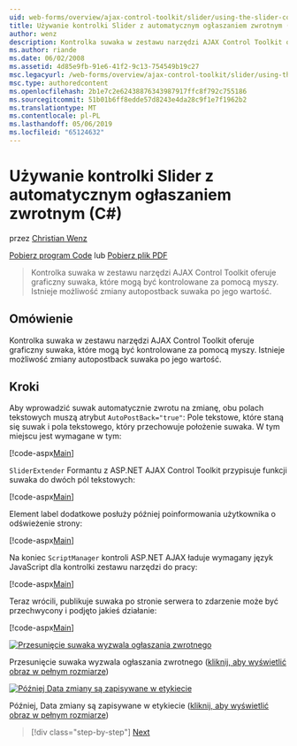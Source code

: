 ```yaml
---
uid: web-forms/overview/ajax-control-toolkit/slider/using-the-slider-control-with-auto-postback-cs
title: Używanie kontrolki Slider z automatycznym ogłaszaniem zwrotnym (C#) | Dokumentacja firmy Microsoft
author: wenz
description: Kontrolka suwaka w zestawu narzędzi AJAX Control Toolkit oferuje graficzny suwaka, które mogą być kontrolowane za pomocą myszy. Jest możliwe automatycznie Księguj suwaka...
ms.author: riande
ms.date: 06/02/2008
ms.assetid: 4d85e9fb-91e6-41f2-9c13-754549b19c27
msc.legacyurl: /web-forms/overview/ajax-control-toolkit/slider/using-the-slider-control-with-auto-postback-cs
msc.type: authoredcontent
ms.openlocfilehash: 2b1e7c2e62438876343987917ffc8f792c755186
ms.sourcegitcommit: 51b01b6ff8edde57d8243e4da28c9f1e7f1962b2
ms.translationtype: MT
ms.contentlocale: pl-PL
ms.lasthandoff: 05/06/2019
ms.locfileid: "65124632"
---
```

# <a name="using-the-slider-control-with-auto-postback-c"></a>Używanie kontrolki Slider z automatycznym ogłaszaniem zwrotnym (C#)

przez [Christian Wenz](https://github.com/wenz)

[Pobierz program Code](http://download.microsoft.com/download/9/3/f/93f8daea-bebd-4821-833b-95205389c7d0/Slider1.cs.zip) lub [Pobierz plik PDF](http://download.microsoft.com/download/b/6/a/b6ae89ee-df69-4c87-9bfb-ad1eb2b23373/slider1CS.pdf)

> Kontrolka suwaka w zestawu narzędzi AJAX Control Toolkit oferuje graficzny suwaka, które mogą być kontrolowane za pomocą myszy. Istnieje możliwość zmiany autopostback suwaka po jego wartość.

## <a name="overview"></a>Omówienie

Kontrolka suwaka w zestawu narzędzi AJAX Control Toolkit oferuje graficzny suwaka, które mogą być kontrolowane za pomocą myszy. Istnieje możliwość zmiany autopostback suwaka po jego wartość.

## <a name="steps"></a>Kroki

Aby wprowadzić suwak automatycznie zwrotu na zmianę, obu polach tekstowych muszą atrybut `AutoPostBack="true"`: Pole tekstowe, które staną się suwak i pola tekstowego, który przechowuje położenie suwaka. W tym miejscu jest wymagane w tym:

[!code-aspx[Main](using-the-slider-control-with-auto-postback-cs/samples/sample1.aspx)]

`SliderExtender` Formantu z ASP.NET AJAX Control Toolkit przypisuje funkcji suwaka do dwóch pól tekstowych:

[!code-aspx[Main](using-the-slider-control-with-auto-postback-cs/samples/sample2.aspx)]

Element label dodatkowe posłuży później poinformowania użytkownika o odświeżenie strony:

[!code-aspx[Main](using-the-slider-control-with-auto-postback-cs/samples/sample3.aspx)]

Na koniec `ScriptManager` kontroli ASP.NET AJAX ładuje wymagany język JavaScript dla kontrolki zestawu narzędzi do pracy:

[!code-aspx[Main](using-the-slider-control-with-auto-postback-cs/samples/sample4.aspx)]

Teraz wrócili, publikuje suwaka po stronie serwera to zdarzenie może być przechwycony i podjęto jakieś działanie:

[!code-aspx[Main](using-the-slider-control-with-auto-postback-cs/samples/sample5.aspx)]

[![Przesunięcie suwaka wyzwala ogłaszania zwrotnego](using-the-slider-control-with-auto-postback-cs/_static/image2.png)](using-the-slider-control-with-auto-postback-cs/_static/image1.png)

Przesunięcie suwaka wyzwala ogłaszania zwrotnego ([kliknij, aby wyświetlić obraz w pełnym rozmiarze](using-the-slider-control-with-auto-postback-cs/_static/image3.png))

[![Później Data zmiany są zapisywane w etykiecie](using-the-slider-control-with-auto-postback-cs/_static/image5.png)](using-the-slider-control-with-auto-postback-cs/_static/image4.png)

Później, Data zmiany są zapisywane w etykiecie ([kliknij, aby wyświetlić obraz w pełnym rozmiarze](using-the-slider-control-with-auto-postback-cs/_static/image6.png))

> [!div class="step-by-step"]
> [Next](databinding-the-slider-control-cs.md)
